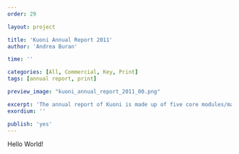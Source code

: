 ```yaml
---
order: 29

layout: project

title: 'Kuoni Annual Report 2011'
author: 'Andrea Buran'

time: ''

categories: [All, Commercial, Key, Print]
tags: [annual report, print]

preview_image: "kuoni_annual_report_2011_00.png"

excerpt: 'The annual report of Kuoni is made up of five core modules/main chapters: Market Report, Financial Report, People Report, Brand Report and Future Report.'
exordium: ''

publish: 'yes'
---
```


Hello World!